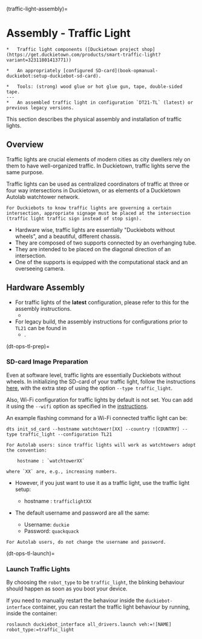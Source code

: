 (traffic-light-assembly)=
# Assembly - Traffic Light

```{needget}
*   Traffic light components ([Duckietown project shop](https://get.duckietown.com/products/smart-traffic-light?variant=32311801413771))

*   An appropriately [configured SD-card](book-opmanual-duckiebot:setup-duckiebot-sd-card).

*   Tools: (strong) wood glue or hot glue gun, tape, double-sided tape.
---
*   An assembled traffic light in configuration `DT21-TL` (latest) or previous legacy versions.
```

This section describes the physical assembly and installation of traffic lights.  

## Overview

Traffic lights are crucial elements of modern cities as city dwellers rely on them to have well-organized traffic. In Duckietown, traffic lights serve the same purpose.

Traffic lights can be used as centralized coordinators of traffic at three or four way intersections in Duckietown, or as elements of a Duckietown Autolab watchtower network. 

```{attention}
For Duckiebots to know traffic lights are governing a certain intersection, appropriate signage must be placed at the intersection (traffic light traffic sign instead of stop sign).
```

* Hardware wise, traffic lights are essentially "Duckiebots without wheels", and a beautiful, different chassis.
* They are composed of two supports connected by an overhanging tube. 
* They are intended to be placed on the diagonal direction of an intersection. 
* One of the supports is equipped with the computational stack and an overseeing camera.

## Hardware Assembly

* For traffic lights of the **latest** configuration, please refer to this for the assembly instructions.
  * [](traffic-light-assembly-21)
* For legacy build, the assembly instructions for configurations prior to `TL21` can be found in
  * [](traffic-light-assembly-18).

(dt-ops-tl-prep)=
### SD-card Image Preparation

Even at software level, traffic lights are essentially Duckiebots without wheels. In initializing the SD-card of your traffic light, follow the instructions [here](book-opmanual-duckiebot:setup-duckiebot-sd-card), with the extra step of using the option `--type traffic_light`. 

Also, Wi-Fi configuration for traffic lights by default is not set. You can add it using the `--wifi` option as specified in the [instructions](book-opmanual-duckiebot:setup-duckiebot-sd-card).

An example flashing command for a Wi-Fi connected traffic light can be:

```shell
dts init_sd_card --hostname watchtower![XX] --country ![COUNTRY] --type traffic_light --configuration TL21
```

```{note}
For Autolab users: since traffic lights will work as watchtowers adopt the convention:

    hostname : `watchtowerXX`

where `XX` are, e.g., increasing numbers.
```

- However, if you just want to use it as a traffic light, use the traffic light setup:
    *   hostname : `trafficlightXX`

- The default username and password are all the same:

    *   Username: `duckie`
    *   Password: `quackquack`

```{warning}
For Autolab users, do not change the username and password.
```
<!--

`DB17` instructions

Prepare a Duckiebot image following the instructions on `DB17` Duckiebot initialization and remember to generate the new machine file.


See setup-duckiebot
and this chapter
See rc-control


`DB18` instructions {#dt-ops-tl-init status=draft}
 write detailed instruction, verify functionality with docker infrastructure

-->

(dt-ops-tl-launch)=
### Launch Traffic Lights
By choosing the `robot_type` to be `traffic_light`, the blinking behaviour should happen as soon as you boot your device.

If you need to manually restart the behaviour inside the `duckiebot-interface` container, you can restart the traffic light behaviour by running, inside the container:

```shell
roslaunch duckiebot_interface all_drivers.launch veh:=![NAME] robot_type:=traffic_light
```


<!--

Semantics of LEDS {#LED-semantics status=draft}

headlights: white, constant

Assumption:

- **20 fps** to do LED detection

- 1s to decide

- 3 frequencies to detect

tail lights: red, **6 hz square wave**

traffic light "GO" = green, **1 hz square wave**

traffic light "STOP" = red, **1.5 Hz** square wave**

duckie light on top, state 0 = off

duckie light on top, state 1 = blue, **3 Hz, square wave**

duckie light on top, state 2 = ?, **2.5 Hz square wave**

duckie light on top, state 3 = ?, **2 Hz square wave**

verify if this info is still up to date.

-->